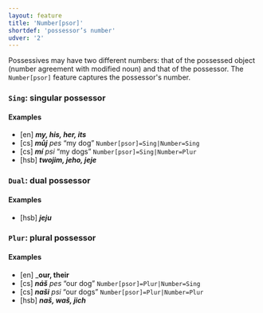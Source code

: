```yaml
---
layout: feature
title: 'Number[psor]'
shortdef: 'possessor’s number'
udver: '2'
---
```


Possessives may have two different numbers: that of the possessed object (number agreement with
modified noun) and that of the possessor. The `Number[psor]` feature captures the possessor's number.

### <a name="Sing">`Sing`</a>: singular possessor

#### Examples

* [en] _<b>my, his, her, its</b>_
* [cs] _<b>můj</b> pes_ “my dog” `Number[psor]=Sing|Number=Sing`
* [cs] _<b>mí</b> psi_ “my dogs” `Number[psor]=Sing|Number=Plur`
* [hsb] _<b>twojim, jeho, jeje</b>_

### <a name="Dual">`Dual`</a>: dual possessor

#### Examples

* [hsb] _<b>jeju</b>_

### <a name="Plur">`Plur`</a>: plural possessor

#### Examples

* [en] _<b>our, their</b>
* [cs] _<b>náš</b> pes_ “our dog” `Number[psor]=Plur|Number=Sing`
* [cs] _<b>naši</b> psi_ “our dogs” `Number[psor]=Plur|Number=Plur`
* [hsb] _<b>naš, waš, jich</b>_

<!-- Interlanguage links updated Út 9. května 2023, 20:03:42 CEST -->
